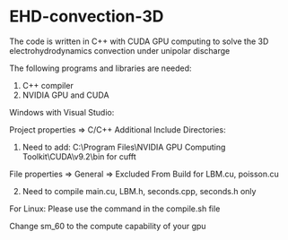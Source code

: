 # EHD-convection-3D
The code is written in C++ with CUDA GPU computing to solve the 3D electrohydrodynamics convection under unipolar discharge 

The following programs and libraries are needed:
1. C++ compiler
2. NVIDIA GPU and CUDA

Windows with Visual Studio:

Project properties => C/C++ Additional Include Directories:

1. Need to add: C:\Program Files\NVIDIA GPU Computing Toolkit\CUDA\v9.2\bin for cufft 

File properties => General => Excluded From Build for LBM.cu, poisson.cu

2. Need to compile main.cu, LBM.h, seconds.cpp, seconds.h only

For Linux:
Please use the command in the compile.sh file

Change sm_60 to the compute capability of your gpu
